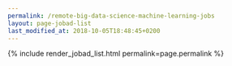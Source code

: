 ```yaml
---
permalink: /remote-big-data-science-machine-learning-jobs
layout: page-jobad-list
last_modified_at: 2018-10-05T18:48:45+0200
---
```

{% include render_jobad_list.html permalink=page.permalink %}
